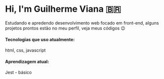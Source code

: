 # Hi, I'm Guilherme Viana 🇧🇷

Estudando e apredendo desenvolvimento web focado em front-end, alguns projetos prontos estão no meu perfil, veja meus códigos 😉

#### Tecnologias que uso atualmente:

html, css, javascript 

#### Aprendizagem atual: 
Jest - básico
